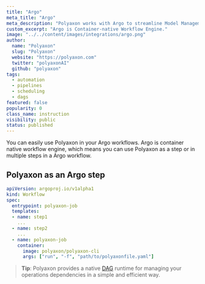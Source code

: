 ```yaml
---
title: "Argo"
meta_title: "Argo"
meta_description: "Polyaxon works with Argo to streamline Model Management."
custom_excerpt: "Argo is Container-native Workflow Engine."
image: "../../content/images/integrations/argo.png"
author:
  name: "Polyaxon"
  slug: "Polyaxon"
  website: "https://polyaxon.com"
  twitter: "polyaxonAI"
  github: "polyaxon"
tags: 
  - automation
  - pipelines
  - scheduling
  - dags
featured: false
popularity: 0
class_name: instruction
visibility: public
status: published
---
```


You can easily use Polyaxon in your Argo workflows. 
Argo is container native workflow engine, which means you can use Polyaxon as a step or in multiple steps in a Argo workflow. 


## Polyaxon as an Argo step

```yaml
apiVersion: argoproj.io/v1alpha1
kind: Workflow
spec:
  entrypoint: polyaxon-job
  templates:
  - name: step1
    ...
  - name: step2
    ...
  - name: polyaxon-job
    container:
      image: polyaxon/polyaxon-cli
      args: ["run", "-f", "path/to/polyaxonfile.yaml"]
```

> **Tip**: Polyaxon provides a native [DAG](/docs/automation/) runtime for managing your operations dependencies in a simple and efficient way.
